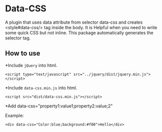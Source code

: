 # Data-CSS
A plugin that uses data attribute from selector data-css and creates  &lt;style#data-css/> tag inside the body. It is Helpful when you need to write some quick CSS but not inline. This package automatically generates the selector tag.

## How to use

*Include `jQuery` into html.
```
<script type="text/javascript" src="../jquery/dist/jquery.min.js"></script>
```
*Include `data-css.min.js` into html.
```
<script src="dist/data-css.min.js"></script>
```

*Add data-css="property1:value1;property2:value;2"

Example:
```
<div data-css="Color:blue;background:#f00">Hello</div>
```
